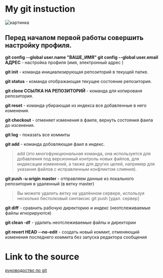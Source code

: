 # My git instuction

![картинка](https://www.thewatchtower.com/assets/images/blog_images/how-to-use-git-version-control-in-cpanel1624580050.jpg)

## Перед началом первой работы совершить настройку профиля. 

**git config --global user.name "ВАШЕ_ИМЯ"
git config --global user.email АДРЕС** - настройка профиля (имя, электронный адрес )

**git init** - команда инициализирующая репозиторий в текущей папке.

**git status** - команда отображающая текущее состояние репозитория.

**git clone ССЫЛКА НА РЕПОЗИТОРИЙ** - команда для копированя репозитория.

**git reset** - команда убирающая  из индекса все добавленные в него изменения.

**git checkout** - отменяет изменения в фаиле, вернуть состояния фаила до изсенения.

**git log** - показать все коммиты

**git add** - команда добовляющая фаил в индекс.
>add (это многофункциональная команда, она используется для добавления под версионный контроль новых файлов, для индексации изменений, а также для других целей, например для указания файлов с исправленным конфликтом слияния).

**git push -u origin master** - отправляем данные из локального репозитория в удаленный (в ветку master)
>Вы можете удалить ветку на удалённом сервере, используя несколько бестолковый синтаксис git push [удал. сервер]

**git diff** -           сравнить рабочую директорию и индекс (неотслеживаемые файлы игнорируются)

**git clean -df** -  удалить неотслеживаемые файлы и директории

**git revert HEAD --no-edit** - создать новый коммит, отменяющий изменения последнего коммита без запуска редактора сообщения

# Link to the source

[руководоство по git](https://github.com/cyberspacedk/Git-commands/blob/master/readme.md)
